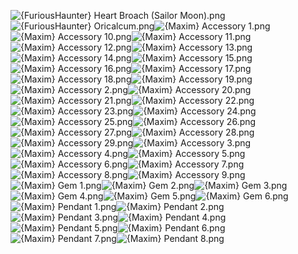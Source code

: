 ![{FuriousHaunter} Heart Broach (Sailor Moon).png](https://raw.githubusercontent.com/Klokinator/FE-Repo/main/Item%20Icons/Items%20-%20Jewelry%20and%20Gems/%7BFuriousHaunter%7D%20Heart%20Broach%20(Sailor%20Moon).png "{FuriousHaunter} Heart Broach (Sailor Moon).png")![{FuriousHaunter} Oricalcum.png](https://raw.githubusercontent.com/Klokinator/FE-Repo/main/Item%20Icons/Items%20-%20Jewelry%20and%20Gems/%7BFuriousHaunter%7D%20Oricalcum.png "{FuriousHaunter} Oricalcum.png")![{Maxim} Accessory 1.png](https://raw.githubusercontent.com/Klokinator/FE-Repo/main/Item%20Icons/Items%20-%20Jewelry%20and%20Gems/%7BMaxim%7D%20Accessory%201.png "{Maxim} Accessory 1.png")![{Maxim} Accessory 10.png](https://raw.githubusercontent.com/Klokinator/FE-Repo/main/Item%20Icons/Items%20-%20Jewelry%20and%20Gems/%7BMaxim%7D%20Accessory%2010.png "{Maxim} Accessory 10.png")![{Maxim} Accessory 11.png](https://raw.githubusercontent.com/Klokinator/FE-Repo/main/Item%20Icons/Items%20-%20Jewelry%20and%20Gems/%7BMaxim%7D%20Accessory%2011.png "{Maxim} Accessory 11.png")![{Maxim} Accessory 12.png](https://raw.githubusercontent.com/Klokinator/FE-Repo/main/Item%20Icons/Items%20-%20Jewelry%20and%20Gems/%7BMaxim%7D%20Accessory%2012.png "{Maxim} Accessory 12.png")![{Maxim} Accessory 13.png](https://raw.githubusercontent.com/Klokinator/FE-Repo/main/Item%20Icons/Items%20-%20Jewelry%20and%20Gems/%7BMaxim%7D%20Accessory%2013.png "{Maxim} Accessory 13.png")![{Maxim} Accessory 14.png](https://raw.githubusercontent.com/Klokinator/FE-Repo/main/Item%20Icons/Items%20-%20Jewelry%20and%20Gems/%7BMaxim%7D%20Accessory%2014.png "{Maxim} Accessory 14.png")![{Maxim} Accessory 15.png](https://raw.githubusercontent.com/Klokinator/FE-Repo/main/Item%20Icons/Items%20-%20Jewelry%20and%20Gems/%7BMaxim%7D%20Accessory%2015.png "{Maxim} Accessory 15.png")![{Maxim} Accessory 16.png](https://raw.githubusercontent.com/Klokinator/FE-Repo/main/Item%20Icons/Items%20-%20Jewelry%20and%20Gems/%7BMaxim%7D%20Accessory%2016.png "{Maxim} Accessory 16.png")![{Maxim} Accessory 17.png](https://raw.githubusercontent.com/Klokinator/FE-Repo/main/Item%20Icons/Items%20-%20Jewelry%20and%20Gems/%7BMaxim%7D%20Accessory%2017.png "{Maxim} Accessory 17.png")![{Maxim} Accessory 18.png](https://raw.githubusercontent.com/Klokinator/FE-Repo/main/Item%20Icons/Items%20-%20Jewelry%20and%20Gems/%7BMaxim%7D%20Accessory%2018.png "{Maxim} Accessory 18.png")![{Maxim} Accessory 19.png](https://raw.githubusercontent.com/Klokinator/FE-Repo/main/Item%20Icons/Items%20-%20Jewelry%20and%20Gems/%7BMaxim%7D%20Accessory%2019.png "{Maxim} Accessory 19.png")![{Maxim} Accessory 2.png](https://raw.githubusercontent.com/Klokinator/FE-Repo/main/Item%20Icons/Items%20-%20Jewelry%20and%20Gems/%7BMaxim%7D%20Accessory%202.png "{Maxim} Accessory 2.png")![{Maxim} Accessory 20.png](https://raw.githubusercontent.com/Klokinator/FE-Repo/main/Item%20Icons/Items%20-%20Jewelry%20and%20Gems/%7BMaxim%7D%20Accessory%2020.png "{Maxim} Accessory 20.png")![{Maxim} Accessory 21.png](https://raw.githubusercontent.com/Klokinator/FE-Repo/main/Item%20Icons/Items%20-%20Jewelry%20and%20Gems/%7BMaxim%7D%20Accessory%2021.png "{Maxim} Accessory 21.png")![{Maxim} Accessory 22.png](https://raw.githubusercontent.com/Klokinator/FE-Repo/main/Item%20Icons/Items%20-%20Jewelry%20and%20Gems/%7BMaxim%7D%20Accessory%2022.png "{Maxim} Accessory 22.png")![{Maxim} Accessory 23.png](https://raw.githubusercontent.com/Klokinator/FE-Repo/main/Item%20Icons/Items%20-%20Jewelry%20and%20Gems/%7BMaxim%7D%20Accessory%2023.png "{Maxim} Accessory 23.png")![{Maxim} Accessory 24.png](https://raw.githubusercontent.com/Klokinator/FE-Repo/main/Item%20Icons/Items%20-%20Jewelry%20and%20Gems/%7BMaxim%7D%20Accessory%2024.png "{Maxim} Accessory 24.png")![{Maxim} Accessory 25.png](https://raw.githubusercontent.com/Klokinator/FE-Repo/main/Item%20Icons/Items%20-%20Jewelry%20and%20Gems/%7BMaxim%7D%20Accessory%2025.png "{Maxim} Accessory 25.png")![{Maxim} Accessory 26.png](https://raw.githubusercontent.com/Klokinator/FE-Repo/main/Item%20Icons/Items%20-%20Jewelry%20and%20Gems/%7BMaxim%7D%20Accessory%2026.png "{Maxim} Accessory 26.png")![{Maxim} Accessory 27.png](https://raw.githubusercontent.com/Klokinator/FE-Repo/main/Item%20Icons/Items%20-%20Jewelry%20and%20Gems/%7BMaxim%7D%20Accessory%2027.png "{Maxim} Accessory 27.png")![{Maxim} Accessory 28.png](https://raw.githubusercontent.com/Klokinator/FE-Repo/main/Item%20Icons/Items%20-%20Jewelry%20and%20Gems/%7BMaxim%7D%20Accessory%2028.png "{Maxim} Accessory 28.png")![{Maxim} Accessory 29.png](https://raw.githubusercontent.com/Klokinator/FE-Repo/main/Item%20Icons/Items%20-%20Jewelry%20and%20Gems/%7BMaxim%7D%20Accessory%2029.png "{Maxim} Accessory 29.png")![{Maxim} Accessory 3.png](https://raw.githubusercontent.com/Klokinator/FE-Repo/main/Item%20Icons/Items%20-%20Jewelry%20and%20Gems/%7BMaxim%7D%20Accessory%203.png "{Maxim} Accessory 3.png")![{Maxim} Accessory 4.png](https://raw.githubusercontent.com/Klokinator/FE-Repo/main/Item%20Icons/Items%20-%20Jewelry%20and%20Gems/%7BMaxim%7D%20Accessory%204.png "{Maxim} Accessory 4.png")![{Maxim} Accessory 5.png](https://raw.githubusercontent.com/Klokinator/FE-Repo/main/Item%20Icons/Items%20-%20Jewelry%20and%20Gems/%7BMaxim%7D%20Accessory%205.png "{Maxim} Accessory 5.png")![{Maxim} Accessory 6.png](https://raw.githubusercontent.com/Klokinator/FE-Repo/main/Item%20Icons/Items%20-%20Jewelry%20and%20Gems/%7BMaxim%7D%20Accessory%206.png "{Maxim} Accessory 6.png")![{Maxim} Accessory 7.png](https://raw.githubusercontent.com/Klokinator/FE-Repo/main/Item%20Icons/Items%20-%20Jewelry%20and%20Gems/%7BMaxim%7D%20Accessory%207.png "{Maxim} Accessory 7.png")![{Maxim} Accessory 8.png](https://raw.githubusercontent.com/Klokinator/FE-Repo/main/Item%20Icons/Items%20-%20Jewelry%20and%20Gems/%7BMaxim%7D%20Accessory%208.png "{Maxim} Accessory 8.png")![{Maxim} Accessory 9.png](https://raw.githubusercontent.com/Klokinator/FE-Repo/main/Item%20Icons/Items%20-%20Jewelry%20and%20Gems/%7BMaxim%7D%20Accessory%209.png "{Maxim} Accessory 9.png")![{Maxim} Gem 1.png](https://raw.githubusercontent.com/Klokinator/FE-Repo/main/Item%20Icons/Items%20-%20Jewelry%20and%20Gems/%7BMaxim%7D%20Gem%201.png "{Maxim} Gem 1.png")![{Maxim} Gem 2.png](https://raw.githubusercontent.com/Klokinator/FE-Repo/main/Item%20Icons/Items%20-%20Jewelry%20and%20Gems/%7BMaxim%7D%20Gem%202.png "{Maxim} Gem 2.png")![{Maxim} Gem 3.png](https://raw.githubusercontent.com/Klokinator/FE-Repo/main/Item%20Icons/Items%20-%20Jewelry%20and%20Gems/%7BMaxim%7D%20Gem%203.png "{Maxim} Gem 3.png")![{Maxim} Gem 4.png](https://raw.githubusercontent.com/Klokinator/FE-Repo/main/Item%20Icons/Items%20-%20Jewelry%20and%20Gems/%7BMaxim%7D%20Gem%204.png "{Maxim} Gem 4.png")![{Maxim} Gem 5.png](https://raw.githubusercontent.com/Klokinator/FE-Repo/main/Item%20Icons/Items%20-%20Jewelry%20and%20Gems/%7BMaxim%7D%20Gem%205.png "{Maxim} Gem 5.png")![{Maxim} Gem 6.png](https://raw.githubusercontent.com/Klokinator/FE-Repo/main/Item%20Icons/Items%20-%20Jewelry%20and%20Gems/%7BMaxim%7D%20Gem%206.png "{Maxim} Gem 6.png")![{Maxim} Pendant 1.png](https://raw.githubusercontent.com/Klokinator/FE-Repo/main/Item%20Icons/Items%20-%20Jewelry%20and%20Gems/%7BMaxim%7D%20Pendant%201.png "{Maxim} Pendant 1.png")![{Maxim} Pendant 2.png](https://raw.githubusercontent.com/Klokinator/FE-Repo/main/Item%20Icons/Items%20-%20Jewelry%20and%20Gems/%7BMaxim%7D%20Pendant%202.png "{Maxim} Pendant 2.png")![{Maxim} Pendant 3.png](https://raw.githubusercontent.com/Klokinator/FE-Repo/main/Item%20Icons/Items%20-%20Jewelry%20and%20Gems/%7BMaxim%7D%20Pendant%203.png "{Maxim} Pendant 3.png")![{Maxim} Pendant 4.png](https://raw.githubusercontent.com/Klokinator/FE-Repo/main/Item%20Icons/Items%20-%20Jewelry%20and%20Gems/%7BMaxim%7D%20Pendant%204.png "{Maxim} Pendant 4.png")![{Maxim} Pendant 5.png](https://raw.githubusercontent.com/Klokinator/FE-Repo/main/Item%20Icons/Items%20-%20Jewelry%20and%20Gems/%7BMaxim%7D%20Pendant%205.png "{Maxim} Pendant 5.png")![{Maxim} Pendant 6.png](https://raw.githubusercontent.com/Klokinator/FE-Repo/main/Item%20Icons/Items%20-%20Jewelry%20and%20Gems/%7BMaxim%7D%20Pendant%206.png "{Maxim} Pendant 6.png")![{Maxim} Pendant 7.png](https://raw.githubusercontent.com/Klokinator/FE-Repo/main/Item%20Icons/Items%20-%20Jewelry%20and%20Gems/%7BMaxim%7D%20Pendant%207.png "{Maxim} Pendant 7.png")![{Maxim} Pendant 8.png](https://raw.githubusercontent.com/Klokinator/FE-Repo/main/Item%20Icons/Items%20-%20Jewelry%20and%20Gems/%7BMaxim%7D%20Pendant%208.png "{Maxim} Pendant 8.png")